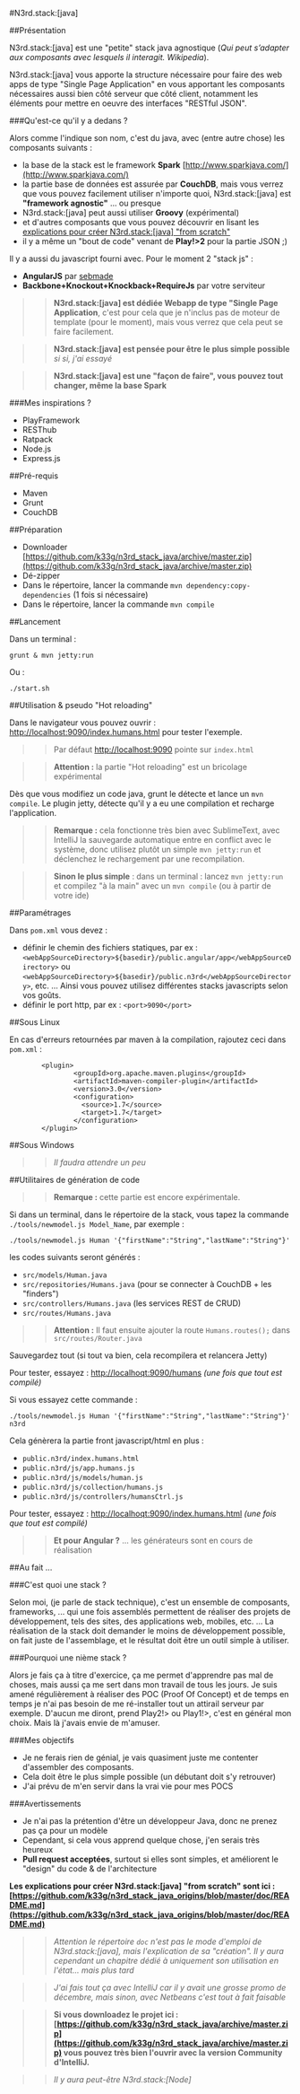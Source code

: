 #N3rd.stack:[java]

##Présentation

N3rd.stack:[java] est une "petite" stack java agnostique (*Qui peut s’adapter aux composants avec lesquels il interagit. Wikipedia*).

N3rd.stack:[java] vous apporte la structure nécessaire pour faire des web apps de type "Single Page Application" en vous apportant les composants nécessaires aussi bien côté serveur que côté client, notamment les éléments pour mettre en oeuvre des interfaces "RESTful JSON".

###Qu'est-ce qu'il y a dedans ?

Alors comme l'indique son nom, c'est du java, avec (entre autre chose) les composants suivants :

- la base de la stack est le framework **Spark** [http://www.sparkjava.com/](http://www.sparkjava.com/)
- la partie base de données est assurée par **CouchDB**, mais vous verrez que vous pouvez facilement utiliser n'importe quoi, N3rd.stack:[java] est **"framework agnostic"** ... ou presque
- N3rd.stack:[java] peut aussi utiliser **Groovy** (expérimental)
- et d'autres composants que vous pouvez découvrir en lisant les [explications pour créer N3rd.stack:[java] "from scratch"](https://github.com/k33g/n3rd_stack_java_origins/blob/master/doc/README.md)
- il y a même un "bout de code" venant de **Play!>2** pour la partie JSON ;)

Il y a aussi du javascript fourni avec. Pour le moment 2 "stack js" :

- **AngularJS** par [sebmade](https://github.com/sebmade)
- **Backbone+Knockout+Knockback+RequireJs** par votre serviteur

>>**N3rd.stack:[java] est dédiée Webapp de type "Single Page Application**, c'est pour cela que je n'inclus pas de moteur de template (pour le moment), mais vous verrez que cela peut se faire facilement.

>>**N3rd.stack:[java] est pensée pour être le plus simple possible** *si si, j'ai essayé*

>>**N3rd.stack:[java] est une "façon de faire", vous pouvez tout changer, même la base Spark**

###Mes inspirations ?

- PlayFramework
- RESThub
- Ratpack
- Node.js
- Express.js

##Pré-requis

- Maven
- Grunt
- CouchDB

##Préparation

- Downloader [https://github.com/k33g/n3rd_stack_java/archive/master.zip](https://github.com/k33g/n3rd_stack_java/archive/master.zip)
- Dé-zipper
- Dans le répertoire, lancer la commande `mvn dependency:copy-dependencies` (1 fois si nécessaire)
- Dans le répertoire, lancer la commande `mvn compile`

##Lancement

Dans un terminal :

    grunt & mvn jetty:run

Ou :

    ./start.sh

##Utilisation & pseudo "Hot reloading"

Dans le navigateur vous pouvez ouvrir : [http://localhost:9090/index.humans.html](http://localhost:9090/index.humans.html) pour tester l'exemple.

>>Par défaut [http://localhost:9090](http://localhost:9090) pointe sur `index.html`

>>**Attention :** la partie "Hot reloading" est un bricolage expérimental

Dès que vous modifiez un code java, grunt le détecte et lance un `mvn compile`. Le plugin jetty, détecte qu'il y a eu une compilation et recharge l'application.

>>**Remarque :** cela fonctionne très bien avec SublimeText, avec IntelliJ la sauvegarde automatique entre en conflict avec le système, donc utilisez plutôt un simple `mvn jetty:run` et déclenchez le rechargement par une recompilation.

>>**Sinon le plus simple** : dans un terminal : lancez `mvn jetty:run` et compilez "à la main" avec un `mvn compile` (ou à partir de votre ide)


##Paramétrages

Dans `pom.xml` vous devez :

- définir le chemin des fichiers statiques, par ex : `<webAppSourceDirectory>${basedir}/public.angular/app</webAppSourceDirectory>` ou `<webAppSourceDirectory>${basedir}/public.n3rd</webAppSourceDirectory>`, etc. ... Ainsi vous pouvez utilisez différentes stacks javascripts selon vos goûts.
- définir le port http, par ex : `<port>9090</port>`


##Sous Linux

En cas d'erreurs retournées par maven à la compilation, rajoutez ceci dans `pom.xml` :

            <plugin>
                    <groupId>org.apache.maven.plugins</groupId>
                    <artifactId>maven-compiler-plugin</artifactId>
                    <version>3.0</version>
                    <configuration>
                      <source>1.7</source>
                      <target>1.7</target>
                    </configuration>
            </plugin>


##Sous Windows

>>*Il faudra attendre un peu*


##Utilitaires de génération de code

>>**Remarque :** cette partie est encore expérimentale.

Si dans un terminal, dans le répertoire de la stack, vous tapez la commande `./tools/newmodel.js Model_Name`, par exemple :

    ./tools/newmodel.js Human '{"firstName":"String","lastName":"String"}'

les codes suivants seront générés :

- `src/models/Human.java`
- `src/repositories/Humans.java` (pour se connecter à CouchDB + les "finders")
- `src/controllers/Humans.java` (les services REST de CRUD)
- `src/routes/Humans.java`

>>**Attention :** Il faut ensuite ajouter la route `Humans.routes();` dans `src/routes/Router.java`

Sauvegardez tout (si tout va bien, cela recompilera et relancera Jetty)

Pour tester, essayez : [http://localhoqt:9090/humans](http://localhoqt:9090/humans)
*(une fois que tout est compilé)*

Si vous essayez cette commande :

    ./tools/newmodel.js Human '{"firstName":"String","lastName":"String"}' n3rd

Cela génèrera la partie front javascript/html en plus :

- `public.n3rd/index.humans.html`
- `public.n3rd/js/app.humans.js`
- `public.n3rd/js/models/human.js`
- `public.n3rd/js/collection/humans.js`
- `public.n3rd/js/controllers/humansCtrl.js`

Pour tester, essayez : [http://localhoqt:9090/index.humans.html](http://localhoqt:9090/index.humans.html)
*(une fois que tout est compilé)*

>>**Et pour Angular ?** ... les générateurs sont en cours de réalisation

##Au fait ...

###C'est quoi une stack ?

Selon moi, (je parle de stack technique), c'est un ensemble de composants, frameworks, ... qui une fois assemblés permettent de réaliser des projets de développement, tels des sites, des applications web, mobiles, etc. ... La réalisation de la stack doit demander le moins de développement possible, on fait juste de l'assemblage, et le résultat doit être un outil simple à utiliser.

###Pourquoi une nième stack ?

Alors je fais ça à titre d'exercice, ça me permet d'apprendre pas mal de choses, mais aussi ça me sert dans mon travail de tous les jours. Je suis amené régulièrement à réaliser des POC (Proof Of Concept) et de temps en temps je n'ai pas besoin de me ré-installer tout un attirail serveur par exemple. D'aucun me diront, prend Play2!> ou Play1!>, c'est en général mon choix. Mais là j'avais envie de m'amuser.

###Mes objectifs

- Je ne ferais rien de génial, je vais quasiment juste me contenter d'assembler des composants.
- Cela doit être le plus simple possible (un débutant doit s'y retrouver)
- J'ai prévu de m'en servir dans la vrai vie pour mes POCS

###Avertissements

- Je n'ai pas la prétention d'être un développeur Java, donc ne prenez pas ça pour un modèle
- Cependant, si cela vous apprend quelque chose, j'en serais très heureux
- **Pull request acceptées**, surtout si elles sont simples, et améliorent le "design" du code & de l'architecture

**Les explications pour créer N3rd.stack:[java] "from scratch" sont ici : [https://github.com/k33g/n3rd_stack_java_origins/blob/master/doc/README.md](https://github.com/k33g/n3rd_stack_java_origins/blob/master/doc/README.md)**

>>*Attention le répertoire `doc` n'est pas le mode d'emploi de N3rd.stack:[java], mais l'explication de sa "création". Il y aura cependant un chapitre dédié à uniquement son utilisation en l'état... mais plus tard*

>>*J'ai fais tout ça avec IntelliJ car il y avait une grosse promo de décembre, mais sinon, avec Netbeans c'est tout à fait faisable*

>>**Si vous downloadez le projet ici : [https://github.com/k33g/n3rd_stack_java/archive/master.zip](https://github.com/k33g/n3rd_stack_java/archive/master.zip) vous pouvez très bien l'ouvrir avec la version Community d'IntelliJ.**

>>*Il y aura peut-être N3rd.stack:[Node]*